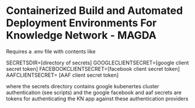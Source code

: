 # Containerized Build and Automated Deployment Environments For Knowledge Network - MAGDA

Requires a .env file with contents like

SECRETSDIR=[directory of secrets]
GOOGLECLIENTSECRET=[google client secret token]
FACEBOOKCLIENTSECRET=[facebook client secret token]
AAFCLIENTSECRET= [AAF client secret token]

where the secrets directory contains google kubenertes cluster authentication (see scripts) and the google facebook and aaf secrets are tokens for authenticating the KN app against these authentication providers
